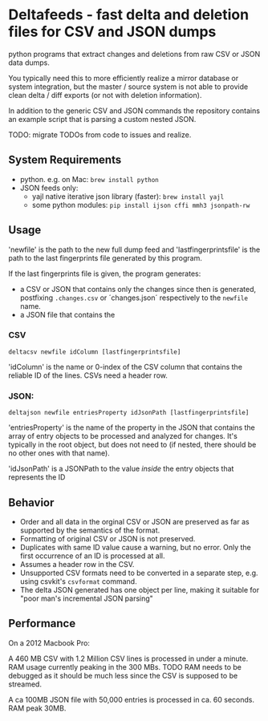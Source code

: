 # Deltafeeds - fast delta and deletion files for CSV and JSON dumps

python programs that extract changes and deletions from raw CSV or JSON data dumps. 

You typically need this to more efficiently realize a mirror database or system integration, 
but the master / source system is not able to provide clean delta / diff exports (or not with deletion information). 

In addition to the generic CSV and JSON commands the repository contains an example script that is parsing
a custom nested JSON. 

TODO: migrate TODOs from code to issues and realize. 

## System Requirements

 * python. e.g. on Mac: `brew install python`
 * JSON feeds only: 
   * yajl native iterative json library (faster): `brew install yajl`
   * some python modules: `pip install ijson cffi mmh3 jsonpath-rw`

## Usage

'newfile' is the path to the new full dump feed and 'lastfingerprintsfile' is the path to the last 
fingerprints file generated by this program.

If the last fingerprints file is given, the program generates:
 * a CSV or JSON that contains only the changes since then is generated, postfixing 
   `.changes.csv` or ´changes.json´ respectively to the `newfile` name. 
 * a JSON file that contains the 

### CSV
`deltacsv newfile idColumn [lastfingerprintsfile]`

'idColumn' is the name or 0-index of the CSV column that contains the reliable ID of the lines. CSVs need a header row. 

### JSON:
`deltajson newfile entriesProperty idJsonPath [lastfingerprintsfile]`
 
'entriesProperty' is the name of the property in the JSON that contains the array of entry objects to be processed and
analyzed for changes. It's typically in the root object, but does not need to (if nested, there should be no other ones
with that name).

'idJsonPath' is a JSONPath to the value _inside_ the entry objects that represents the ID

## Behavior

 * Order and all data in the orginal CSV or JSON are preserved as far as supported by the semantics of the format.  
 * Formatting of original CSV or JSON is not preserved. 
 * Duplicates with same ID value cause a warning, but no error. Only the first occurrence of an ID is processed at all.
 * Assumes a header row in the CSV. 
 * Unsupported CSV formats need to be converted in a separate step, e.g. using csvkit's `csvformat` command.
 * The delta JSON generated has one object per line, making it suitable for "poor man's incremental JSON parsing"
 
## Performance

On a 2012 Macbook Pro:

A 460 MB CSV with 1.2 Million CSV lines is processed in under a minute. 
RAM usage currently peaking in the 300 MBs. 
TODO RAM needs to be debugged as it should be much less since the CSV is supposed to be streamed. 

A ca 100MB JSON file with 50,000 entries is processed in ca. 60 seconds. RAM peak 30MB. 
